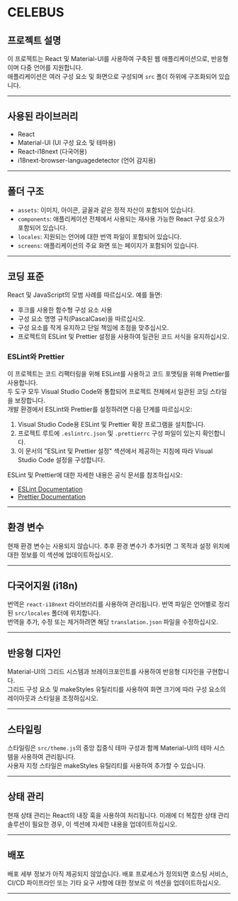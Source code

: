 # CELEBUS

## 프로젝트 설명

이 프로젝트는 React 및 Material-UI를 사용하여 구축된 웹 애플리케이션으로, 반응형이며 다중 언어를 지원합니다.</br>
애플리케이션은 여러 구성 요소 및 화면으로 구성되며 `src` 폴더 하위에 구조화되어 있습니다.

---

## 사용된 라이브러리

- React
- Material-UI (UI 구성 요소 및 테마용)
- React-i18next (다국어용)
- i18next-browser-languagedetector (언어 감지용)

---

## 폴더 구조

- `assets`: 이미지, 아이콘, 글꼴과 같은 정적 자산이 포함되어 있습니다.
- `components`: 애플리케이션 전체에서 사용되는 재사용 가능한 React 구성 요소가 포함되어 있습니다.
- `locales`: 지원되는 언어에 대한 번역 파일이 포함되어 있습니다.
- `screens`: 애플리케이션의 주요 화면 또는 페이지가 포함되어 있습니다.

---

## 코딩 표준

React 및 JavaScript의 모범 사례를 따르십시오. 예를 들면:

- 후크를 사용한 함수형 구성 요소 사용
- 구성 요소 명명 규칙(PascalCase)을 따르십시오.
- 구성 요소를 작게 유지하고 단일 책임에 초점을 맞추십시오.
- 프로젝트의 ESLint 및 Prettier 설정을 사용하여 일관된 코드 서식을 유지하십시오.

### ESLint와 Prettier

이 프로젝트는 코드 리팩터링을 위해 ESLint를 사용하고 코드 포맷팅을 위해 Prettier를 사용합니다. </br>
두 도구 모두 Visual Studio Code와 통합되어 프로젝트 전체에서 일관된 코딩 스타일을 보장합니다. </br>
개발 환경에서 ESLint와 Prettier를 설정하려면 다음 단계를 따르십시오:

1. Visual Studio Code용 ESLint 및 Prettier 확장 프로그램을 설치합니다.
2. 프로젝트 루트에 `.eslintrc.json` 및 `.prettierrc` 구성 파일이 있는지 확인합니다.
3. 이 문서의 "ESLint 및 Prettier 설정" 섹션에서 제공하는 지침에 따라 Visual Studio Code 설정을 구성합니다.

ESLint 및 Prettier에 대한 자세한 내용은 공식 문서를 참조하십시오:

- [ESLint Documentation](https://eslint.org/docs/user-guide/getting-started)
- [Prettier Documentation](https://prettier.io/docs/en/index.html)

---

## 환경 변수

현재 환경 변수는 사용되지 않습니다. 추후 환경 변수가 추가되면 그 목적과 설정 위치에 대한 정보를 이 섹션에 업데이트하십시오.

---

## 다국어지원 (i18n)

번역은 `react-i18next` 라이브러리를 사용하여 관리됩니다. 번역 파일은 언어별로 정리된 `src/locales` 폴더에 위치합니다.</br>
번역을 추가, 수정 또는 제거하려면 해당 `translation.json` 파일을 수정하십시오.

---

## 반응형 디자인

Material-UI의 그리드 시스템과 브레이크포인트를 사용하여 반응형 디자인을 구현합니다.</br>
그리드 구성 요소 및 makeStyles 유틸리티를 사용하여 화면 크기에 따라 구성 요소의 레이아웃과 스타일을 조정하십시오.

---

## 스타일링

스타일링은 `src/theme.js`의 중앙 집중식 테마 구성과 함께 Material-UI의 테마 시스템을 사용하여 관리됩니다.</br>
사용자 지정 스타일은 makeStyles 유틸리티를 사용하여 추가할 수 있습니다.

---

## 상태 관리

현재 상태 관리는 React의 내장 훅을 사용하여 처리됩니다. 미래에 더 복잡한 상태 관리 솔루션이 필요한 경우, 이 섹션에 자세한 내용을 업데이트하십시오.

---

## 배포

배포 세부 정보가 아직 제공되지 않았습니다.
배포 프로세스가 정의되면 호스팅 서비스, CI/CD 파이프라인 또는 기타 요구 사항에 대한 정보로 이 섹션을 업데이트하십시오.

---
